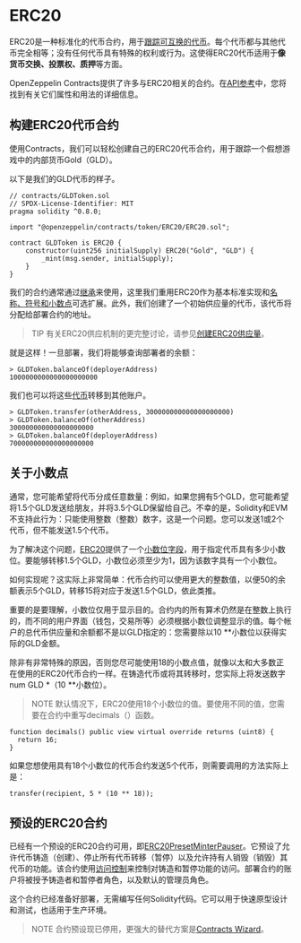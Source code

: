 # ERC20
ERC20是一种标准化的代币合约，用于[跟踪可互换的代币](../Tokens.md)。每个代币都与其他代币完全相等；没有任何代币具有特殊的权利或行为。这使得ERC20代币适用于**像货币交换、投票权、质押**等方面。

OpenZeppelin Contracts提供了许多与ERC20相关的合约。在[API参考](../../API/ERC%2020.md)中，您将找到有关它们属性和用法的详细信息。

## 构建ERC20代币合约

使用Contracts，我们可以轻松创建自己的ERC20代币合约，用于跟踪一个假想游戏中的内部货币Gold（GLD）。

以下是我们的GLD代币的样子。
```
// contracts/GLDToken.sol
// SPDX-License-Identifier: MIT
pragma solidity ^0.8.0;

import "@openzeppelin/contracts/token/ERC20/ERC20.sol";

contract GLDToken is ERC20 {
    constructor(uint256 initialSupply) ERC20("Gold", "GLD") {
        _mint(msg.sender, initialSupply);
    }
}
```

我们的合约通常通过[继承](https://solidity.readthedocs.io/en/latest/contracts.html#inheritance)来使用，这里我们重用ERC20作为基本标准实现和[名称、符号和小数点](../../API/ERC%2020.md)可选扩展。此外，我们创建了一个初始供应量的代币，该代币将分配给部署合约的地址。

> TIP
有关ERC20供应机制的更完整讨论，请参见[创建ERC20供应量](./Creating%20Supply/Creating%20Supply.md)。

就是这样！一旦部署，我们将能够查询部署者的余额：
```
> GLDToken.balanceOf(deployerAddress)
1000000000000000000000
```

我们也可以将这些[代币](../../API/ERC%2020.md)转移到其他账户。
```
> GLDToken.transfer(otherAddress, 300000000000000000000)
> GLDToken.balanceOf(otherAddress)
300000000000000000000
> GLDToken.balanceOf(deployerAddress)
700000000000000000000
```

## 关于小数点

通常，您可能希望将代币分成任意数量：例如，如果您拥有5个GLD，您可能希望将1.5个GLD发送给朋友，并将3.5个GLD保留给自己。不幸的是，Solidity和EVM不支持此行为：只能使用整数（整数）数字，这是一个问题。您可以发送1或2个代币，但不能发送1.5个代币。

为了解决这个问题，[ERC20](../../API/ERC%2020.md)提供了一个[小数位字段](../../API/ERC%2020.md)，用于指定代币具有多少小数位。要能够转移1.5个GLD，小数位必须至少为1，因为该数字具有一个小数位。

如何实现呢？这实际上非常简单：代币合约可以使用更大的整数值，以便50的余额表示5个GLD，转移15将对应于发送1.5个GLD，依此类推。

重要的是要理解，小数位仅用于显示目的。合约内的所有算术仍然是在整数上执行的，而不同的用户界面（钱包，交易所等）必须根据小数位调整显示的值。每个帐户的总代币供应量和余额都不是以GLD指定的：您需要除以10 **小数位以获得实际的GLD金额。

除非有非常特殊的原因，否则您尽可能使用18的小数点值，就像以太和大多数正在使用的ERC20代币合约一样。在铸造代币或将其转移时，您实际上将发送数字num GLD *（10 **小数位）。

> NOTE
默认情况下，ERC20使用18个小数位的值。要使用不同的值，您需要在合约中重写decimals（）函数。
```
function decimals() public view virtual override returns (uint8) {
  return 16;
}
```

如果您想使用具有18个小数位的代币合约发送5个代币，则需要调用的方法实际上是：
```
transfer(recipient, 5 * (10 ** 18));
```

## 预设的ERC20合约
已经有一个预设的ERC20合约可用，即[ERC20PresetMinterPauser](https://github.com/OpenZeppelin/openzeppelin-contracts/blob/release-v4.7/contracts/token/ERC20/presets/ERC20PresetMinterPauser.sol)。它预设了允许代币铸造（创建）、停止所有代币转移（暂停）以及允许持有人销毁（销毁）其代币的功能。该合约使用[访问控制](../../Access%20Control.md)来控制对铸造和暂停功能的访问。部署合约的账户将被授予铸造者和暂停者角色，以及默认的管理员角色。

这个合约已经准备好部署，无需编写任何Solidity代码。它可以用于快速原型设计和测试，也适用于生产环境。

> NOTE
合约预设现已停用，更强大的替代方案是[Contracts Wizard](https://wizard.openzeppelin.com/)。